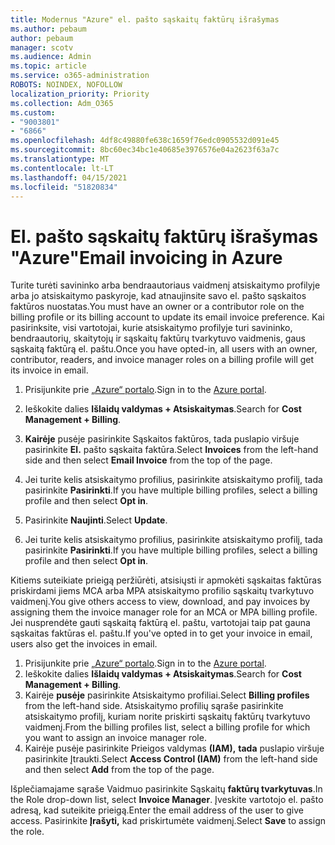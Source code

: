 ```yaml
---
title: Modernus "Azure" el. pašto sąskaitų faktūrų išrašymas
ms.author: pebaum
author: pebaum
manager: scotv
ms.audience: Admin
ms.topic: article
ms.service: o365-administration
ROBOTS: NOINDEX, NOFOLLOW
localization_priority: Priority
ms.collection: Adm_O365
ms.custom:
- "9003801"
- "6866"
ms.openlocfilehash: 4df8c49880fe638c1659f76edc0905532d091e45
ms.sourcegitcommit: 8bc60ec34bc1e40685e3976576e04a2623f63a7c
ms.translationtype: MT
ms.contentlocale: lt-LT
ms.lasthandoff: 04/15/2021
ms.locfileid: "51820834"
---
```

# <a name="email-invoicing-in-azure"></a><span data-ttu-id="96a5f-102">El. pašto sąskaitų faktūrų išrašymas "Azure"</span><span class="sxs-lookup"><span data-stu-id="96a5f-102">Email invoicing in Azure</span></span>

<span data-ttu-id="96a5f-103">Turite turėti savininko arba bendraautoriaus vaidmenį atsiskaitymo profilyje arba jo atsiskaitymo paskyroje, kad atnaujinsite savo el. pašto sąskaitos faktūros nuostatas.</span><span class="sxs-lookup"><span data-stu-id="96a5f-103">You must have an owner or a contributor role on the billing profile or its billing account to update its email invoice preference.</span></span> <span data-ttu-id="96a5f-104">Kai pasirinksite, visi vartotojai, kurie atsiskaitymo profilyje turi savininko, bendraautorių, skaitytojų ir sąskaitų faktūrų tvarkytuvo vaidmenis, gaus sąskaitą faktūrą el. paštu.</span><span class="sxs-lookup"><span data-stu-id="96a5f-104">Once you have opted-in, all users with an owner, contributor, readers, and invoice manager roles on a billing profile will get its invoice in email.</span></span>

1. <span data-ttu-id="96a5f-105">Prisijunkite prie [„Azure“ portalo](https://portal.azure.com/).</span><span class="sxs-lookup"><span data-stu-id="96a5f-105">Sign in to the [Azure portal](https://portal.azure.com/).</span></span>
2. <span data-ttu-id="96a5f-106">Ieškokite dalies **Išlaidų valdymas + Atsiskaitymas**.</span><span class="sxs-lookup"><span data-stu-id="96a5f-106">Search for **Cost Management + Billing**.</span></span>
3. <span data-ttu-id="96a5f-107">**Kairėje** pusėje pasirinkite Sąskaitos faktūros, tada puslapio viršuje pasirinkite **El.** pašto sąskaita faktūra.</span><span class="sxs-lookup"><span data-stu-id="96a5f-107">Select **Invoices** from the left-hand side and then select **Email Invoice** from the top of the page.</span></span>
4. <span data-ttu-id="96a5f-108">Jei turite kelis atsiskaitymo profilius, pasirinkite atsiskaitymo profilį, tada pasirinkite **Pasirinkti**.</span><span class="sxs-lookup"><span data-stu-id="96a5f-108">If you have multiple billing profiles, select a billing profile and then select **Opt in**.</span></span>

5. <span data-ttu-id="96a5f-109">Pasirinkite **Naujinti**.</span><span class="sxs-lookup"><span data-stu-id="96a5f-109">Select **Update**.</span></span>
6. <span data-ttu-id="96a5f-110">Jei turite kelis atsiskaitymo profilius, pasirinkite atsiskaitymo profilį, tada pasirinkite **Pasirinkti**.</span><span class="sxs-lookup"><span data-stu-id="96a5f-110">If you have multiple billing profiles, select a billing profile and then select **Opt in**.</span></span>

<span data-ttu-id="96a5f-111">Kitiems suteikiate prieigą peržiūrėti, atsisiųsti ir apmokėti sąskaitas faktūras priskirdami jiems MCA arba MPA atsiskaitymo profilio sąskaitų tvarkytuvo vaidmenį.</span><span class="sxs-lookup"><span data-stu-id="96a5f-111">You give others access to view, download, and pay invoices by assigning them the invoice manager role for an MCA or MPA billing profile.</span></span> <span data-ttu-id="96a5f-112">Jei nusprendėte gauti sąskaitą faktūrą el. paštu, vartotojai taip pat gauna sąskaitas faktūras el. paštu.</span><span class="sxs-lookup"><span data-stu-id="96a5f-112">If you've opted in to get your invoice in email, users also get the invoices in email.</span></span>

1. <span data-ttu-id="96a5f-113">Prisijunkite prie [„Azure“ portalo](https://portal.azure.com/).</span><span class="sxs-lookup"><span data-stu-id="96a5f-113">Sign in to the [Azure portal](https://portal.azure.com/).</span></span>
2. <span data-ttu-id="96a5f-114">Ieškokite dalies **Išlaidų valdymas + Atsiskaitymas**.</span><span class="sxs-lookup"><span data-stu-id="96a5f-114">Search for **Cost Management + Billing**.</span></span>
3. <span data-ttu-id="96a5f-115">Kairėje **pusėje** pasirinkite Atsiskaitymo profiliai.</span><span class="sxs-lookup"><span data-stu-id="96a5f-115">Select **Billing profiles** from the left-hand side.</span></span> <span data-ttu-id="96a5f-116">Atsiskaitymo profilių sąraše pasirinkite atsiskaitymo profilį, kuriam norite priskirti sąskaitų faktūrų tvarkytuvo vaidmenį.</span><span class="sxs-lookup"><span data-stu-id="96a5f-116">From the billing profiles list, select a billing profile for which you want to assign an invoice manager role.</span></span>
4. <span data-ttu-id="96a5f-117">Kairėje pusėje pasirinkite Prieigos valdymas **(IAM),** **tada** puslapio viršuje pasirinkite Įtraukti.</span><span class="sxs-lookup"><span data-stu-id="96a5f-117">Select **Access Control (IAM)** from the left-hand side and then select **Add** from the top of the page.</span></span>

<span data-ttu-id="96a5f-118">Išplečiamajame sąraše Vaidmuo pasirinkite Sąskaitų **faktūrų tvarkytuvas**.</span><span class="sxs-lookup"><span data-stu-id="96a5f-118">In the Role drop-down list, select **Invoice Manager**.</span></span> <span data-ttu-id="96a5f-119">Įveskite vartotojo el. pašto adresą, kad suteikite prieigą.</span><span class="sxs-lookup"><span data-stu-id="96a5f-119">Enter the email address of the user to give access.</span></span> <span data-ttu-id="96a5f-120">Pasirinkite **Įrašyti,** kad priskirtumėte vaidmenį.</span><span class="sxs-lookup"><span data-stu-id="96a5f-120">Select **Save** to assign the role.</span></span>
